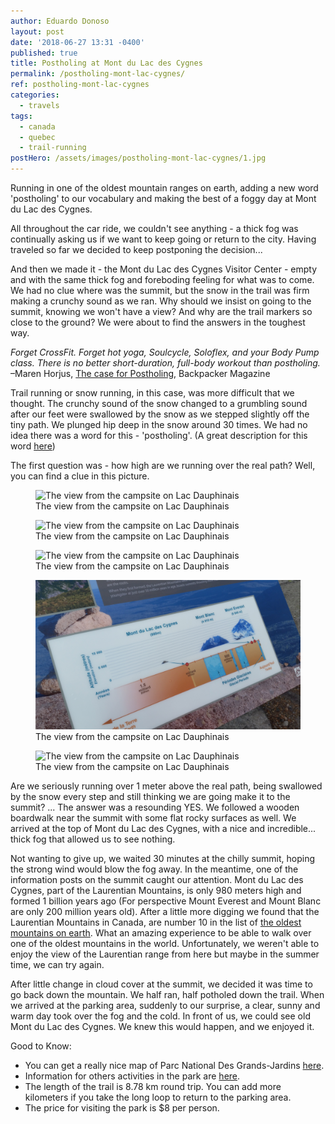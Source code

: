 ```yaml
---
author: Eduardo Donoso
layout: post
date: '2018-06-27 13:31 -0400'
published: true
title: Postholing at Mont du Lac des Cygnes
permalink: /postholing-mont-lac-cygnes/
ref: postholing-mont-lac-cygnes
categories:
  - travels
tags:
  - canada
  - quebec
  - trail-running
postHero: /assets/images/postholing-mont-lac-cygnes/1.jpg
---
```

Running in one of the oldest mountain ranges on earth, adding a new word 'postholing' to our vocabulary and making the best of a foggy day at Mont du Lac des Cygnes.

All throughout the car ride, we couldn't see anything - a thick fog was continually asking us if we want to keep going or return to the city. Having traveled so far we decided to keep postponing the decision...

And then we made it - the Mont du Lac des Cygnes Visitor Center - empty and with the same thick fog and foreboding feeling for what was to come. We had no clue where was the summit, but the snow in the trail was firm making a crunchy sound as we ran. Why should we insist on going to the summit, knowing we won't have a view? And why are the trail markers so close to the ground? We were about to find the answers in the toughest way.

_Forget CrossFit. Forget hot yoga, Soulcycle, Soloflex, and your Body Pump class. There is no better short-duration, full-body workout than postholing._ –Maren Horjus, [The case for Postholing](https://www.backpacker.com/skills/winter-skills-snowshoeing), Backpacker Magazine

Trail running or snow running, in this case, was more difficult that we thought. The crunchy sound of the snow changed to a grumbling sound after our feet were swallowed by the snow as we stepped slightly off the tiny path. We plunged hip deep in the snow around 30 times. We had no idea there was a word for this - 'postholing'. (A great description for this word [here](https://www.thoughtco.com/what-is-postholing-1766135))

The first question was - how high are we running over the real path? Well, you can find a clue in this picture.

<figure class="figure">
  <img class="image" src="/assets/images/postholing-mont-lac-cygnes/2.jpg"
      alt="The view from the campsite on Lac Dauphinais">
     <figcaption class="img-caption">The view from the campsite on Lac Dauphinais</figcaption>
</figure>
<figure class="figure">
  <img class="image" src="/assets/images/postholing-mont-lac-cygnes/3.jpg"
      alt="The view from the campsite on Lac Dauphinais">
     <figcaption class="img-caption">The view from the campsite on Lac Dauphinais</figcaption>
</figure>
<figure class="figure">
  <img class="image" src="/assets/images/postholing-mont-lac-cygnes/4.jpg"
      alt="The view from the campsite on Lac Dauphinais">
     <figcaption class="img-caption">The view from the campsite on Lac Dauphinais</figcaption>
</figure>
<figure class="figure">
  <img class="image" src="/assets/images/postholing-mont-lac-cygnes/5.jpg"
      alt="The view from the campsite on Lac Dauphinais">
     <figcaption class="img-caption">The view from the campsite on Lac Dauphinais</figcaption>
</figure>
<figure class="figure">
  <img class="image" src="/assets/images/postholing-mont-lac-cygnes/6.jpg"
      alt="The view from the campsite on Lac Dauphinais">
     <figcaption class="img-caption">The view from the campsite on Lac Dauphinais</figcaption>
</figure>

Are we seriously running over 1 meter above the real path, being swallowed by the snow every step and still thinking we are going make it to the summit? ...  The answer was a resounding YES.
We followed a wooden boardwalk near the summit with some flat rocky surfaces as well. We arrived at the top of Mont du Lac des Cygnes, with a nice and incredible... thick fog that allowed us to see nothing.

Not wanting to give up, we waited 30 minutes at the chilly summit, hoping the strong wind would blow the fog away.  In the meantime, one of the information posts on the summit caught our attention. Mont du Lac des Cygnes, part of the Laurentian Mountains, is only 980 meters high and formed 1 billion years ago (For perspective Mount Everest and Mount Blanc are only 200 million years old). After a little more digging we found that the Laurentian Mountains in Canada, are number 10 in the list of [the oldest mountains on earth](https://www.buzzfeed.com/top10s/oldest-mountains-on-earth-ww6q?utm_term=.ic4kJlRrG#.elPgPJBkq). What an amazing experience to be able to walk over one of the oldest mountains in the world. Unfortunately, we weren't able to enjoy the view of the Laurentian range from here but maybe in the summer time, we can try again.

After little change in cloud cover at the summit, we decided it was time to go back down the mountain. We half ran, half potholed down the trail. When we arrived at the parking area, suddenly to our surprise, a clear, sunny and warm day took over the fog and the cold. In front of us, we could see old Mont du Lac des Cygnes. We knew this would happen, and we enjoyed it.

Good to Know:
<ul class="post-stats bullets">
  <li>You can get a really nice map of Parc National Des Grands-Jardins <a href="https://www.sepaq.com/dotAsset/840e9681-d144-4736-b81a-61b42cceb963.pdf" target="_blank">here</a>.</li>
  <li>Information for others activities in the park are <a href="https://www.sepaq.com/pq/grj/index.dot?language_id=1" target="_blank">here</a>.</li>
  <li>The length of the trail is 8.78 km round trip. You can add more kilometers if you take the long loop to return to the parking area.</li>
  <li>The price for visiting the park is $8 per person.</li>
</ul>
